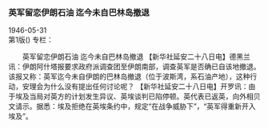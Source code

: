### 英军留恋伊朗石油  迄今未自巴林岛撤退  

1946-05-31  
第1版()
专栏：

　　英军留恋伊朗石油
    迄今未自巴林岛撤退
    【新华社延安二十八日电】德黑兰讯：伊朗阿什塔报要求政府派调查团至伊朗南部，调查英军是否确已自该地撤退。该报又称：英军迄今未自伊朗的巴林岛撤退（位于波斯湾，系石油产地），这种行动，安理会为什么没有提出任何讨论呢？
    【新华社延安二十八日电】开罗讯：由于埃及当局对英方的计划发生异议、英埃谈判已陷停顿。英代表已返英，向外相贝文请示。据悉：埃及拒绝在英埃条约中，规定“在战争威胁下”，“英军得重新开入埃及”。  

